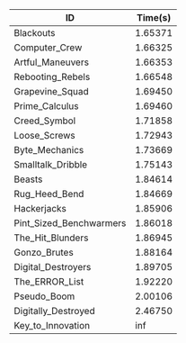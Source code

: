 |ID|Time(s)|
|-|-|
|Blackouts|1.65371|
|Computer_Crew|1.66325|
|Artful_Maneuvers|1.66353|
|Rebooting_Rebels|1.66548|
|Grapevine_Squad|1.69450|
|Prime_Calculus|1.69460|
|Creed_Symbol|1.71858|
|Loose_Screws|1.72943|
|Byte_Mechanics|1.73669|
|Smalltalk_Dribble|1.75143|
|Beasts|1.84614|
|Rug_Heed_Bend|1.84669|
|Hackerjacks|1.85906|
|Pint_Sized_Benchwarmers|1.86018|
|The_Hit_Blunders|1.86945|
|Gonzo_Brutes|1.88164|
|Digital_Destroyers|1.89705|
|The_ERROR_List|1.92220|
|Pseudo_Boom|2.00106|
|Digitally_Destroyed|2.46750|
|Key_to_Innovation|inf|
